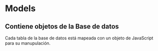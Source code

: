 # Models
## Contiene objetos de la Base de datos

Cada tabla de la base de datos está mapeada con un objeto de JavaScript para su manupulación.
